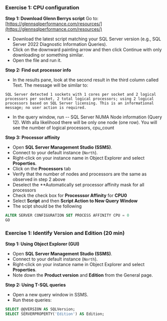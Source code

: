 ### Exercise 1: CPU configuration

**Step 1: Download Glenn Berrys script**
Go to:  
[https://glennsqlperformance.com/resources/](https://glennsqlperformance.com/resources/)

- Download the latest script matching your SQL Server version (e.g., SQL Server 2022 Diagnostic Information Queries).
- Click on the downward painting arrow and then click Continue with only downloading or something similar.
- Open the file and run it. 

**Step 2: Find out processor info**

- In the results pane, look at the second result in the third column called Text. The message will be similar to:

```SQL Server detected 1 sockets with 1 cores per socket and 2 logical processors per socket, 2 total logical processors; using 2 logical processors based on SQL Server licensing. This is an informational message; no user action is required.```

- In the query window, run  -- SQL Server NUMA Node information  (Query 12). With alla likelihood there will be only one node (one row). You will see the number of logical processors, cpu_count

**Step 3: Processor affinity**
- Open **SQL Server Management Studio (SSMS)**.
- Connect to your default instance (`North`).
- Right-click on your instance name in Object Explorer and select **Properties**.
- Click on the **Processors** tab
- Verify that the number of nodes and processors are the same as observed in step 2 above
- Deselect the **Automatically set processor affinity mask for all processors
- Check the check box for **Processsor Affinity** for **CPU0**
- Select **Script** and then **Script Action to New Query Window**
- The scipt should be the following
```sql
ALTER SERVER CONFIGURATION SET PROCESS AFFINITY CPU = 0
GO
```



### Exercise 1: Identify Version and Edition (20 min)

**Step 1: Using Object Explorer (GUI)**
- Open **SQL Server Management Studio (SSMS)**.
- Connect to your default instance (`North`).
- Right-click on your instance name in Object Explorer and select **Properties**.
- Note down the **Product version** and **Edition** from the General page.

**Step 2: Using T-SQL queries**
- Open a new query window in SSMS.
- Run these queries:
```sql
SELECT @@VERSION AS SQLVersion;
SELECT SERVERPROPERTY('Edition') AS Edition;
```
